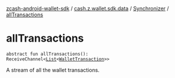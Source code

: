 [zcash-android-wallet-sdk](../../index.md) / [cash.z.wallet.sdk.data](../index.md) / [Synchronizer](index.md) / [allTransactions](./all-transactions.md)

# allTransactions

`abstract fun allTransactions(): ReceiveChannel<`[`List`](https://kotlinlang.org/api/latest/jvm/stdlib/kotlin.collections/-list/index.html)`<`[`WalletTransaction`](../../cash.z.wallet.sdk.dao/-wallet-transaction/index.md)`>>`

A stream of all the wallet transactions.

